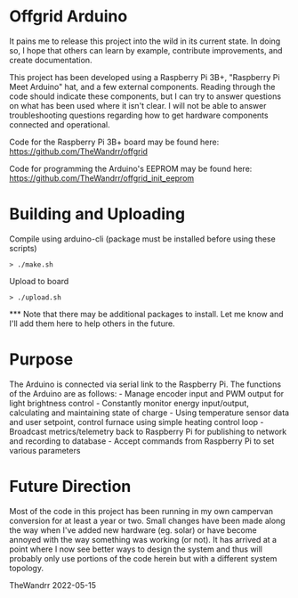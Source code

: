 # Offgrid Arduino

It pains me to release this project into the wild in its current state. In doing so, I hope that others can learn by example, contribute improvements, and create documentation.

This project has been developed using a Raspberry Pi 3B+, "Raspberry Pi Meet Arduino" hat, and a few external components. Reading through the code should indicate these components, but I can try to answer questions on what has been used where it isn't clear. I will not be able to answer troubleshooting questions regarding how to get hardware components connected and operational.


Code for the Raspberry Pi 3B+ board may be found here: https://github.com/TheWandrr/offgrid

Code for programming the Arduino's EEPROM may be found here: https://github.com/TheWandrr/offgrid_init_eeprom

# Building and Uploading

Compile using arduino-cli (package must be installed before using these scripts)

    > ./make.sh

Upload to board

    > ./upload.sh

  *** Note that there may be additional packages to install. Let me know and I'll add them here to help others in the future.

# Purpose

The Arduino is connected via serial link to the Raspberry Pi. The functions of the Arduino are as follows:
    - Manage encoder input and PWM output for light brightness control
    - Constantly monitor energy input/output, calculating and maintaining state of charge
    - Using temperature sensor data and user setpoint, control furnace using simple heating control loop
    - Broadcast metrics/telemetry back to Raspberry Pi for publishing to network and recording to database
    - Accept commands from Raspberry Pi to set various parameters
# Future Direction

Most of the code in this project has been running in my own campervan conversion for at least a year or two. Small changes have been made along the way when I've added new hardware (eg. solar) or have become annoyed with the way something was working (or not). It has arrived at a point where I now see better ways to design the system and thus will probably only use portions of the code herein but with a different system topology.

TheWandrr
2022-05-15
